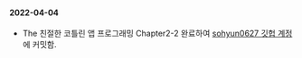 #### 2022-04-04

* The 친절한 코틀린 앱 프로그래밍 Chapter2-2 완료하여 [sohyun0627 깃헙 계정](https://github.com/sohyun0627)에 커밋함.

